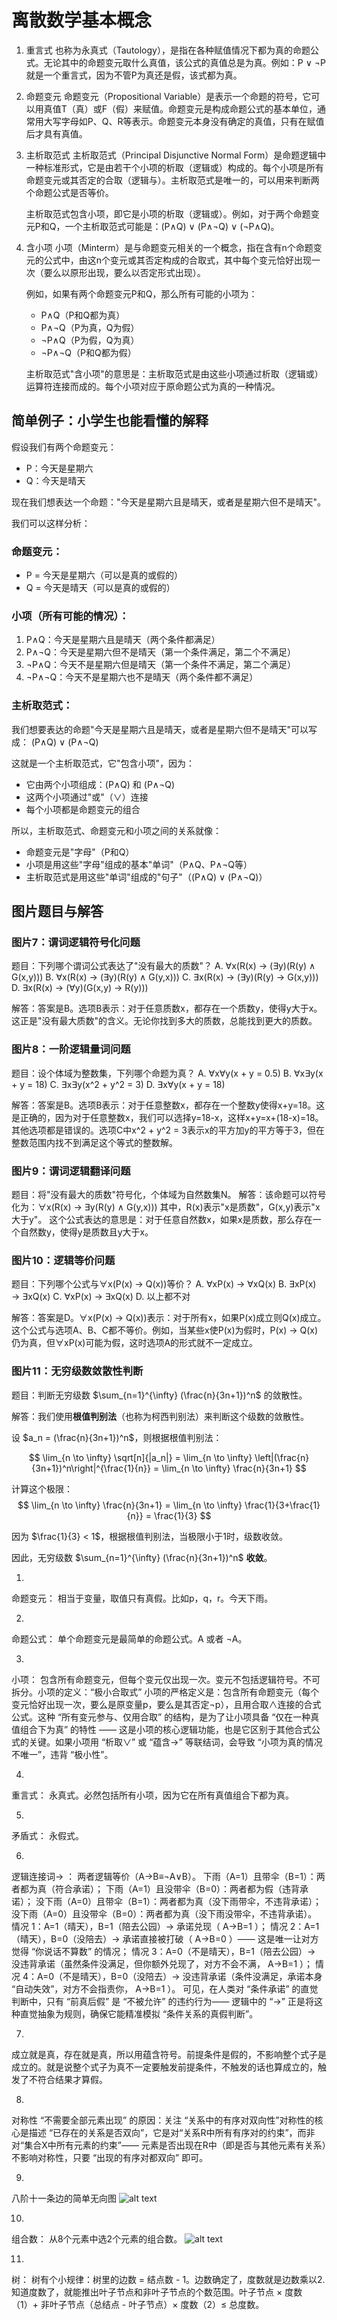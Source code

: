 # 离散数学基本概念

1. 重言式
   也称为永真式（Tautology），是指在各种赋值情况下都为真的命题公式。无论其中的命题变元取什么真值，该公式的真值总是为真。例如：P ∨ ¬P 就是一个重言式，因为不管P为真还是假，该式都为真。

2. 命题变元
   命题变元（Propositional Variable）是表示一个命题的符号，它可以用真值T（真）或F（假）来赋值。命题变元是构成命题公式的基本单位，通常用大写字母如P、Q、R等表示。命题变元本身没有确定的真值，只有在赋值后才具有真值。

3. 主析取范式
   主析取范式（Principal Disjunctive Normal Form）是命题逻辑中一种标准形式，它是由若干个小项的析取（逻辑或）构成的。每个小项是所有命题变元或其否定的合取（逻辑与）。主析取范式是唯一的，可以用来判断两个命题公式是否等价。
   
   主析取范式包含小项，即它是小项的析取（逻辑或）。例如，对于两个命题变元P和Q，一个主析取范式可能是：(P∧Q) ∨ (P∧¬Q) ∨ (¬P∧Q)。

4. 含小项
   小项（Minterm）是与命题变元相关的一个概念，指在含有n个命题变元的公式中，由这n个变元或其否定构成的合取式，其中每个变元恰好出现一次（要么以原形出现，要么以否定形式出现）。
   
   例如，如果有两个命题变元P和Q，那么所有可能的小项为：
   - P∧Q（P和Q都为真）
   - P∧¬Q（P为真，Q为假）
   - ¬P∧Q（P为假，Q为真）
   - ¬P∧¬Q（P和Q都为假）
   
   主析取范式"含小项"的意思是：主析取范式是由这些小项通过析取（逻辑或）运算符连接而成的。每个小项对应于原命题公式为真的一种情况。
   
## 简单例子：小学生也能看懂的解释

假设我们有两个命题变元：
- P：今天是星期六
- Q：今天是晴天

现在我们想表达一个命题："今天是星期六且是晴天，或者是星期六但不是晴天"。

我们可以这样分析：

### 命题变元：
- P = 今天是星期六（可以是真的或假的）
- Q = 今天是晴天（可以是真的或假的）

### 小项（所有可能的情况）：
1. P∧Q：今天是星期六且是晴天（两个条件都满足）
2. P∧¬Q：今天是星期六但不是晴天（第一个条件满足，第二个不满足）
3. ¬P∧Q：今天不是星期六但是晴天（第一个条件不满足，第二个满足）
4. ¬P∧¬Q：今天不是星期六也不是晴天（两个条件都不满足）

### 主析取范式：
我们想要表达的命题"今天是星期六且是晴天，或者是星期六但不是晴天"可以写成：
(P∧Q) ∨ (P∧¬Q)

这就是一个主析取范式，它"包含小项"，因为：
- 它由两个小项组成：(P∧Q) 和 (P∧¬Q)
- 这两个小项通过"或"（∨）连接
- 每个小项都是命题变元的组合

所以，主析取范式、命题变元和小项之间的关系就像：
- 命题变元是"字母"（P和Q）
- 小项是用这些"字母"组成的基本"单词"（P∧Q、P∧¬Q等）
- 主析取范式是用这些"单词"组成的"句子"（(P∧Q) ∨ (P∧¬Q)）

## 图片题目与解答

### 图片7：谓词逻辑符号化问题
题目：下列哪个谓词公式表达了"没有最大的质数"？
A. ∀x(R(x) → (∃y)(R(y) ∧ G(x,y)))
B. ∀x(R(x) → (∃y)(R(y) ∧ G(y,x)))
C. ∃x(R(x) → (∃y)(R(y) → G(x,y)))
D. ∃x(R(x) → (∀y)(G(x,y) → R(y)))

解答：答案是B。选项B表示：对于任意质数x，都存在一个质数y，使得y大于x。这正是"没有最大质数"的含义。无论你找到多大的质数，总能找到更大的质数。

### 图片8：一阶逻辑量词问题
题目：设个体域为整数集，下列哪个命题为真？
A. ∀x∀y(x + y = 0.5)
B. ∀x∃y(x + y = 18)
C. ∃x∃y(x^2 + y^2 = 3)
D. ∃x∀y(x + y = 18)

解答：答案是B。选项B表示：对于任意整数x，都存在一个整数y使得x+y=18。这是正确的，因为对于任意整数x，我们可以选择y=18-x，这样x+y=x+(18-x)=18。其他选项都是错误的。选项C中x^2 + y^2 = 3表示x的平方加y的平方等于3，但在整数范围内找不到满足这个等式的整数解。

### 图片9：谓词逻辑翻译问题
题目：将"没有最大的质数"符号化，个体域为自然数集N。
解答：该命题可以符号化为：∀x(R(x) → ∃y(R(y) ∧ G(y,x)))
其中，R(x)表示"x是质数"，G(x,y)表示"x大于y"。
这个公式表达的意思是：对于任意自然数x，如果x是质数，那么存在一个自然数y，使得y是质数且y大于x。

### 图片10：逻辑等价问题
题目：下列哪个公式与∀x(P(x) → Q(x))等价？
A. ∀xP(x) → ∀xQ(x)
B. ∃xP(x) → ∃xQ(x)
C. ∀xP(x) → ∃xQ(x)
D. 以上都不对

解答：答案是D。∀x(P(x) → Q(x))表示：对于所有x，如果P(x)成立则Q(x)成立。这个公式与选项A、B、C都不等价。例如，当某些x使P(x)为假时，P(x) → Q(x)仍为真，但∀xP(x)可能为假，这时选项A的形式就不一定成立。



### 图片11：无穷级数敛散性判断
题目：判断无穷级数 $\sum_{n=1}^{\infty} (\frac{n}{3n+1})^n$ 的敛散性。

解答：我们使用**根值判别法**（也称为柯西判别法）来判断这个级数的敛散性。

设 $a_n = (\frac{n}{3n+1})^n$，则根据根值判别法：

$$
\lim_{n \to \infty} \sqrt[n]{|a_n|} = \lim_{n \to \infty} \left|(\frac{n}{3n+1})^n\right|^{\frac{1}{n}} = \lim_{n \to \infty} \frac{n}{3n+1}
$$

计算这个极限：
$$
\lim_{n \to \infty} \frac{n}{3n+1} = \lim_{n \to \infty} \frac{1}{3+\frac{1}{n}} = \frac{1}{3}
$$

因为 $\frac{1}{3} < 1$，根据根值判别法，当极限小于1时，级数收敛。

因此，无穷级数 $\sum_{n=1}^{\infty} (\frac{n}{3n+1})^n$ **收敛**。


1.
命题变元：
相当于变量，取值只有真假。比如p，q，r。今天下雨。

2.
命题公式：
单个命题变元是最简单的命题公式。A 或者 ¬A。


3.
小项：
包含所有命题变元，但每个变元仅出现一次。变元不包括逻辑符号。不可拆分。小项的定义：“极小合取式”
小项的严格定义是：包含所有命题变元（每个变元恰好出现一次，要么是原变量p，要么是其否定¬p），且用合取∧连接的合式公式。这种 “所有变元参与、仅用合取” 的结构，是为了让小项具备 “仅在一种真值组合下为真” 的特性 —— 这是小项的核心逻辑功能，也是它区别于其他合式公式的关键。如果小项用 “析取∨” 或 “蕴含→” 等联结词，会导致 “小项为真的情况不唯一”，违背 “极小性”。

4.
重言式：
永真式。必然包括所有小项，因为它在所有真值组合下都为真。

5.
矛盾式：
永假式。

6.
逻辑连接词→ ：
两者逻辑等价（A→B≡¬A∨B）。
下雨（A=1）且带伞（B=1）：两者都为真（符合承诺）；
下雨（A=1）且没带伞（B=0）：两者都为假（违背承诺）；
没下雨（A=0）且带伞（B=1）：两者都为真（没下雨带伞，不违背承诺）；
没下雨（A=0）且没带伞（B=0）：两者都为真（没下雨没带伞，不违背承诺）。
情况 1：A=1（晴天），B=1（陪去公园）→ 承诺兑现（
A→B=1
）；
情况 2：A=1（晴天），B=0（没陪去）→ 承诺直接被打破（
A→B=0
）—— 这是唯一让对方觉得 “你说话不算数” 的情况；
情况 3：A=0（不是晴天），B=1（陪去公园）→ 没违背承诺（虽然条件没满足，但你额外兑现了，对方不会不满，
A→B=1
）；
情况 4：A=0（不是晴天），B=0（没陪去）→ 没违背承诺（条件没满足，承诺本身 “自动失效”，对方不会指责你，
A→B=1
）。
可见，在人类对 “条件承诺” 的直觉判断中，只有 “前真后假” 是 “不被允许” 的违约行为—— 逻辑中的 “→” 正是将这种直觉抽象为规则，确保它能精准模拟 “条件关系的真假判断”。

7.
成立就是真，存在就是真，所以用蕴含符号。前提条件是假的，不影响整个式子是成立的。就是说整个式子为真不一定要触发前提条件，不触发的话也算成立的，触发了不符合结果才算假。

8.
对称性 “不需要全部元素出现” 的原因：关注 “关系中的有序对双向性”对称性的核心是描述 “已存在的关系是否双向”，它是对“关系R中所有有序对的约束”，而非对“集合X中所有元素的约束”—— 元素是否出现在R中（即是否与其他元素有关系）不影响对称性，只要 “出现的有序对都双向” 即可。

9.
八阶十一条边的简单无向图
![alt text](image-5.png)

10.
组合数：
从8个元素中选2个元素的组合数。
![alt text](image-6.png)

11.
树：
树有个小规律：树里的边数 = 结点数 - 1。边数确定了，度数就是边数乘以2. 知道度数了，就能推出叶子节点和非叶子节点的个数范围。叶子节点 × 度数（1）+ 非叶子节点（总结点 - 叶子节点）× 度数（2）≤ 总度数。